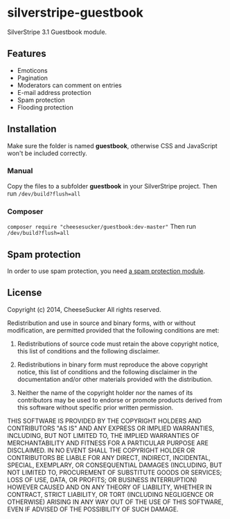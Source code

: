 # silverstripe-guestbook #

SilverStripe 3.1 Guestbook module.

## Features ##

 - Emoticons
 - Pagination
 - Moderators can comment on entries
 - E-mail address protection
 - Spam protection
 - Flooding protection

## Installation ##

Make sure the folder is named **guestbook**, otherwise CSS and JavaScript won't
be included correctly.

### Manual ###

Copy the files to a subfolder **guestbook** in your SilverStripe project.
Then run `/dev/build?flush=all`

### Composer ###
`composer require "cheesesucker/guestbook:dev-master"`
Then run `/dev/build?flush=all`


## Spam protection ##

In order to use spam protection, you need [a spam protection module](https://github.com/silverstripe/silverstripe-spamprotection).


## License ##

   Copyright (c) 2014, CheeseSucker All rights reserved.

   Redistribution and use in source and binary forms, with or without
   modification, are permitted provided that the following conditions are
   met:

   1. Redistributions of source code must retain the above copyright
   notice, this list of conditions and the following disclaimer.

   2. Redistributions in binary form must reproduce the above copyright
   notice, this list of conditions and the following disclaimer in the
   documentation and/or other materials provided with the distribution.

   3. Neither the name of the copyright holder nor the names of its
   contributors may be used to endorse or promote products derived from
   this software without specific prior written permission.

   THIS SOFTWARE IS PROVIDED BY THE COPYRIGHT HOLDERS AND CONTRIBUTORS "AS
   IS" AND ANY EXPRESS OR IMPLIED WARRANTIES, INCLUDING, BUT NOT LIMITED
   TO, THE IMPLIED WARRANTIES OF MERCHANTABILITY AND FITNESS FOR A
   PARTICULAR PURPOSE ARE DISCLAIMED. IN NO EVENT SHALL THE COPYRIGHT
   HOLDER OR CONTRIBUTORS BE LIABLE FOR ANY DIRECT, INDIRECT, INCIDENTAL,
   SPECIAL, EXEMPLARY, OR CONSEQUENTIAL DAMAGES (INCLUDING, BUT NOT LIMITED
   TO, PROCUREMENT OF SUBSTITUTE GOODS OR SERVICES; LOSS OF USE, DATA, OR
   PROFITS; OR BUSINESS INTERRUPTION) HOWEVER CAUSED AND ON ANY THEORY OF
   LIABILITY, WHETHER IN CONTRACT, STRICT LIABILITY, OR TORT (INCLUDING
   NEGLIGENCE OR OTHERWISE) ARISING IN ANY WAY OUT OF THE USE OF THIS
   SOFTWARE, EVEN IF ADVISED OF THE POSSIBILITY OF SUCH DAMAGE.

